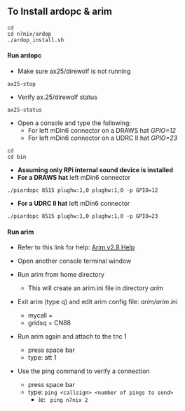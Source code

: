 ## To Install ardopc & arim

```
cd
cd n7nix/ardop
./ardop_install.sh
```

#### Run ardopc
* Make sure ax25/direwolf is not running
```
ax25-stop
```
* Verify ax.25/direwolf status
```
ax25-status
```
* Open a console and type the following:
  * For left mDin6 connector on a DRAWS hat _GPIO=12_
  * For left mDin6 connector on a UDRC II hat _GPIO=23_

```
cd
cd bin
```
* __Assuming only RPi internal sound device is installed__
* __For a DRAWS hat__ left mDin6 connector
```
./piardopc 8515 plughw:1,0 plughw:1,0 -p GPIO=12
```
* __For a UDRC II hat__ left mDin6 connector
```
./piardopc 8515 plughw:1,0 plughw:1,0 -p GPIO=23
```

#### Run arim
* Refer to this link for help: [Arim v2.8 Help](https://www.whitemesa.net/arim/arim.html)
* Open another console terminal window
* Run arim from home directory
  * This will create an arim.ini file in directory _arim_
* Exit arim (type q) and edit arim config file: _arim/arim.ini_
  * mycall =
  * gridsq = CN88

* Run arim again and attach to the tnc 1
  * press space bar
  * type: att 1

* Use the ping command to verify a connection
  * press space bar
  * type: ```ping <callsign> <number of pings to send>```
    * ie: ``` ping n7nix 2```